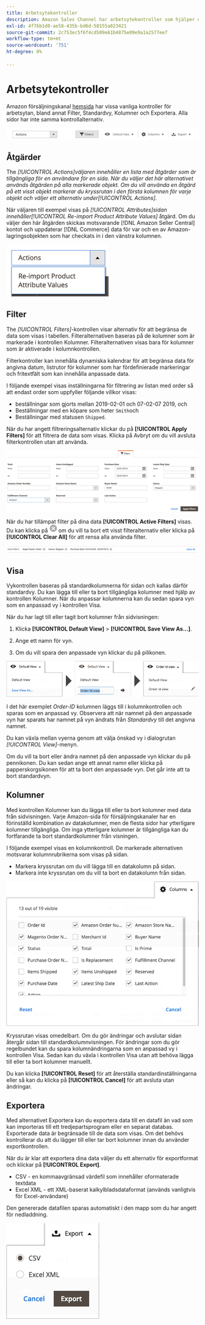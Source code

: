 ```yaml
---
title: Arbetsytekontroller
description: Amazon Sales Channel har arbetsytekontroller som hjälper dig att hitta listor, visa information och enkelt utföra åtgärder.
exl-id: 4f76b1d0-ae58-435b-bd6d-50155a023421
source-git-commit: 2c753ec5f6f4cd509e61b4875e09e9a1a2577ee7
workflow-type: tm+mt
source-wordcount: '751'
ht-degree: 0%

---
```


# Arbetsytekontroller

Amazon försäljningskanal [hemsida](./amazon-sales-channel-home.md) har vissa vanliga kontroller för arbetsytan, bland annat Filter, Standardvy, Kolumner och Exportera. Alla sidor har inte samma kontrollalternativ.

![Exempel på arbetsytekontroll i Amazon Sales Channel](assets/amazon-workspace-controls.png)

## Åtgärder

The _[!UICONTROL Actions]_väljaren innehåller en lista med åtgärder som är tillgängliga för en användare för en sida. När du väljer det här alternativet används åtgärden på alla markerade objekt. Om du vill använda en åtgärd på ett visst objekt markerar du kryssrutan i den första kolumnen för varje objekt och väljer ett alternativ under_[!UICONTROL Actions]_.

När väljaren till exempel visas på _[!UICONTROL Attributes]_sidan innehåller_[!UICONTROL Re-import Product Attribute Values]_ åtgärd. Om du väljer den här åtgärden skickas motsvarande [!DNL Amazon Seller Central] kontot och uppdaterar [!DNL Commerce] data för var och en av Amazon-lagringsobjekten som har checkats in i den vänstra kolumnen.

![Exempel på Åtgärder-meny](assets/amazon-sales-channel-home-actions-option.png)

## Filter

The _[!UICONTROL Filters]_-kontrollen visar alternativ för att begränsa de data som visas i tabellen. Filteralternativen baseras på de kolumner som är markerade i kontrollen Kolumner. Filteralternativen visas bara för kolumner som är aktiverade i kolumnkontrollen.

Filterkontroller kan innehålla dynamiska kalendrar för att begränsa data för angivna datum, listrutor för kolumner som har fördefinierade markeringar och fritextfält som kan innehålla anpassade data.

I följande exempel visas inställningarna för filtrering av listan med order så att endast order som uppfyller följande villkor visas:

- beställningar som gjorts mellan 2019-02-01 och 07-02-07 2019, och
- Beställningar med en köpare som heter `Smith`och
- Beställningar med statusen `Shipped`.

När du har angett filtreringsalternativ klickar du på **[!UICONTROL Apply Filters]** för att filtrera de data som visas. Klicka på Avbryt om du vill avsluta filterkontrollen utan att använda.

![Exempel på filterkontroll](assets/workspace-controls-filters.png)

När du har tillämpat filter på dina data **[!UICONTROL Active Filters]** visas. Du kan klicka på ![Ikonen Rensa filter](assets/x-icon-clear-filters.png) om du vill ta bort ett visst filteralternativ eller klicka på **[!UICONTROL Clear All]** för att rensa alla använda filter.

![Exempel på aktiva filter](assets/applied-filters-line.png)

## Visa

Vykontrollen baseras på standardkolumnerna för sidan och kallas därför standardvy. Du kan lägga till eller ta bort tillgängliga kolumner med hjälp av kontrollen Kolumner. När du anpassar kolumnerna kan du sedan spara vyn som en anpassad vy i kontrollen Visa.

När du har lagt till eller tagit bort kolumner från sidvisningen:

1. Klicka **[!UICONTROL Default View]** > **[!UICONTROL Save View As...]**.

1. Ange ett namn för vyn.

1. Om du vill spara den anpassade vyn klickar du på pilikonen.

![Exempel på vykontroll](assets/workspace-controls-view.png)

I det här exemplet _Order-ID_ kolumnen läggs till i kolumnkontrollen och sparas som en anpassad vy. Observera att när namnet på den anpassade vyn har sparats har namnet på vyn ändrats från _Standardvy_ till det angivna namnet.

Du kan växla mellan vyerna genom att välja önskad vy i dialogrutan _[!UICONTROL View]_-menyn.

Om du vill ta bort eller ändra namnet på den anpassade vyn klickar du på pennikonen. Du kan sedan ange ett annat namn eller klicka på papperskorgsikonen för att ta bort den anpassade vyn. Det går inte att ta bort standardvyn.

## Kolumner

Med kontrollen Kolumner kan du lägga till eller ta bort kolumner med data från sidvisningen. Varje Amazon-sida för försäljningskanaler har en förinställd kombination av datakolumner, men de flesta sidor har ytterligare kolumner tillgängliga. Om inga ytterligare kolumner är tillgängliga kan du fortfarande ta bort standardkolumner från visningen.

I följande exempel visas en kolumnkontroll. De markerade alternativen motsvarar kolumnrubrikerna som visas på sidan.

- Markera kryssrutan om du vill lägga till en datakolumn på sidan.
- Markera inte kryssrutan om du vill ta bort en datakolumn från sidan.

![Exempel på kolumnkontroll](assets/workspace-controls-columns.png)

Kryssrutan visas omedelbart. Om du gör ändringar och avslutar sidan återgår sidan till standardkolumnvisningen. För ändringar som du gör regelbundet kan du spara kolumnändringarna som en anpassad vy i kontrollen Visa. Sedan kan du växla i kontrollen Visa utan att behöva lägga till eller ta bort kolumner manuellt.

Du kan klicka **[!UICONTROL Reset]** för att återställa standardinställningarna eller så kan du klicka på **[!UICONTROL Cancel]** för att avsluta utan ändringar.

## Exportera

Med alternativet Exportera kan du exportera data till en datafil än vad som kan importeras till ett tredjepartsprogram eller en separat databas. Exporterade data är begränsade till de data som visas. Om det behövs kontrollerar du att du lägger till eller tar bort kolumner innan du använder exportkontrollen.

När du är klar att exportera dina data väljer du ett alternativ för exportformat och klickar på **[!UICONTROL Export]**.

- CSV - en kommaavgränsad värdefil som innehåller oformaterade textdata
- Excel XML - ett XML-baserat kalkylbladsdataformat (används vanligtvis för Excel-användare)

Den genererade datafilen sparas automatiskt i den mapp som du har angett för nedladdning.

![Exportkontroll](assets/workspace-controls-export.png)
